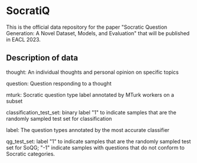 # SocratiQ
This is the official data repository for the paper "Socratic Question Generation: A Novel Dataset, Models, and Evaluation" that will be published in EACL 2023.

## Description of data
thought: An individual thoughts and personal opinion on specific topics


question: Question responding to a thought


mturk: Socratic question type label annotated by MTurk workers on a subset


classification_test_set: binary label "1" to indicate samples that are the randomly sampled test set for classification


label: The question types annotated by the most accurate classifier


qg_test_set: label "1" to indicate samples that are the randomly sampled test set for SoQG; "-1" indicate samples with questions that do not conform to Socratic categories.




